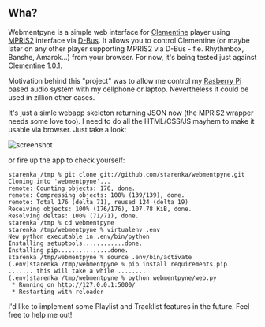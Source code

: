 ## Wha?

Webmentpyne is a simple web interface for [Clementine](http://www.clementine-player.org/about) player using [MPRIS2](http://specifications.freedesktop.org/mpris-spec/latest/) interface via [D-Bus](http://www.freedesktop.org/wiki/Software/dbus). It allows you to control Clementine (or maybe later on any other player supporting MPRIS2 via D-Bus - f.e. Rhythmbox, Banshe, Amarok...) from your browser. For now, it's being tested just against Clementine 1.0.1.

Motivation behind this "project" was to allow me control my [Rasberry Pi](http://www.raspberrypi.org/) based audio system with my cellphone or laptop. Nevertheless it could be used in zillion other cases.

It's just a simle webapp skeleton returning JSON now (the MPRIS2 wrapper needs some love too). I need to do all the HTML/CSS/JS mayhem to make it usable via browser. Just take a look:

 ![screenshot](http://junk.starenka.net/webmentpyne-new.png)

or fire up the app to check yourself:


    starenka /tmp % git clone git://github.com/starenka/webmentpyne.git
    Cloning into 'webmentpyne'...
    remote: Counting objects: 176, done.
    remote: Compressing objects: 100% (139/139), done.
    remote: Total 176 (delta 71), reused 124 (delta 19)
    Receiving objects: 100% (176/176), 107.78 KiB, done.
    Resolving deltas: 100% (71/71), done.
    starenka /tmp % cd webmentpyne
    starenka /tmp/webmentpyne % virtualenv .env
    New python executable in .env/bin/python
    Installing setuptools............done.
    Installing pip...............done.
    starenka /tmp/webmentpyne % source .env/bin/activate
    (.env)starenka /tmp/webmentpyne % pip install requirements.pip
    ....... this will take a while ........
    (.env)starenka /tmp/webmentpyne % python webmentpyne/web.py
     * Running on http://127.0.0.1:5000/
     * Restarting with reloader

I'd like to implement some Playlist and Tracklist features in the future. Feel free to help me out!